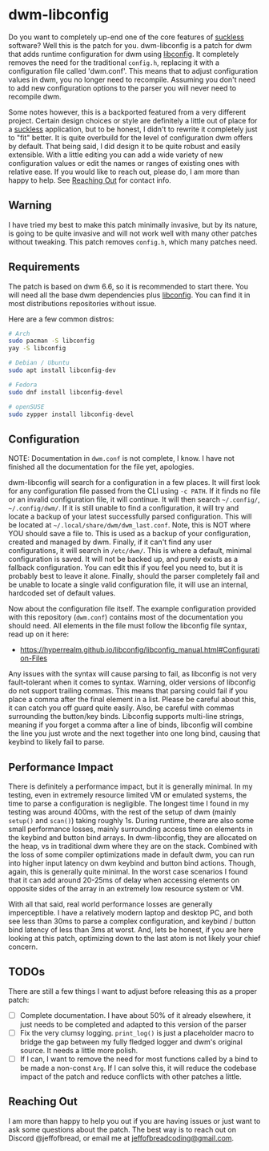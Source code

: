 # dwm-libconfig

Do you want to completely up-end one of the core features of [suckless](https://suckless.org/) software? Well this is the patch for you.
dwm-libconfig is a patch for dwm that adds runtime configuration for dwm using [libconfig](https://hyperrealm.github.io/libconfig/). It
completely removes the need for the traditional `config.h`, replacing it with a configuration file called 'dwm.conf'. This means that to
adjust configuration values in dwm, you no longer need to recompile. Assuming you don't need to add new configuration options to the
parser you will never need to recompile dwm.

Some notes however, this is a backported featured from a very different project. Certain design choices or style are definitely a little
out of place for a [suckless](https://suckless.org/) application, but to be honest, I didn't to rewrite it completely just to "fit" better.
It is quite overbuild for the level of configuration dwm offers by default. That being said, I did design it to be quite robust and easily
extensible. With a little editing you can add a wide variety of new configuration values or edit the names or ranges of existing ones with
relative ease. If you would like to reach out, please do, I am more than happy to help. See [Reaching Out](#reaching-out) for contact info.

## Warning
I have tried my best to make this patch minimally invasive, but by its nature, is going to be quite invasive and will not work well with
many other patches without tweaking. This patch removes `config.h`, which many patches need.

## Requirements
The patch is based on dwm 6.6, so it is recommended to start there. You will need all the base dwm dependencies plus 
[libconfig](https://hyperrealm.github.io/libconfig/). You can find it in most distributions repositories without issue.

Here are a few common distros:
```bash
# Arch
sudo pacman -S libconfig
yay -S libconfig

# Debian / Ubuntu
sudo apt install libconfig-dev

# Fedora
sudo dnf install libconfig-devel

# openSUSE
sudo zypper install libconfig-devel
```

## Configuration

NOTE: Documentation in `dwm.conf` is not complete, I know. I have not finished all the documentation for the file yet, apologies.

dwm-libconfig will search for a configuration in a few places. It will first look for any configuration file passed from the CLI using 
`-c PATH`. If it finds no file or an invalid configuration file, it will continue. It will then search `~/.config/`, `~/.config/dwm/`.
If it is still unable to find a configuration, it will try and locate a backup of your latest successfully parsed configuration. 
This will be located at `~/.local/share/dwm/dwm_last.conf`. Note, this is NOT where YOU should save a file to. This is used as a backup
of your configuration, created and managed by dwm. Finally, if it can't find any user configurations, it will search in `/etc/dwm/`.
This is where a default, minimal configuration is saved. It will not be backed up, and purely exists as a fallback configuration. You
can edit this if you feel you need to, but it is probably best to leave it alone. Finally, should the parser completely fail and be
unable to locate a single valid configuration file, it will use an internal, hardcoded set of default values. 

Now about the configuration file itself. The example configuration provided with this repository (`dwm.conf`) contains most of the
documentation you should need. All elements in the file must follow the libconfig file syntax, read up on it here: 
 - https://hyperrealm.github.io/libconfig/libconfig_manual.html#Configuration-Files

Any issues with the syntax will cause parsing to fail, as libconfig is not very fault-tolerant when it comes to syntax. Warning,
older versions of libconfig do not support trailing commas. This means that parsing could fail if you place a comma after the final
element in a list. Please be careful about this, it can catch you off guard quite easily. Also, be careful with commas surrounding
the button/key binds. Libconfig supports multi-line strings, meaning if you forget a comma after a line of binds, libconfig will
combine the line you just wrote and the next together into one long bind, causing that keybind to likely fail to parse.

## Performance Impact
There is definitely a performance impact, but it is generally minimal. In my testing, even in extremely resource limited VM or emulated
systems, the time to parse a configuration is negligible. The longest time I found in my testing was around 400ms, with the rest of the
setup of dwm (mainly `setup()` and `scan()`) taking roughly 1s. During runtime, there are also some small performance losses, mainly
surrounding access time on elements in the keybind and button bind arrays. In dwm-libconfig, they are allocated on the heap, vs in
traditional dwm where they are on the stack. Combined with the loss of some compiler optimizations made in default dwm, you can run
into higher input latency on dwm keybind and button bind actions. Though, again, this is generally quite minimal. In the worst case
scenarios I found that it can add around 20-25ms of delay when accessing elements on opposite sides of the array in an extremely low
resource system or VM.

With all that said, real world performance losses are generally imperceptible. I have a relatively modern laptop and desktop PC, and both
see less than 30ms to parse a complex configuration, and keybind / button bind latency of less than 3ms at worst. And, lets be honest, if
you are here looking at this patch, optimizing down to the last atom is not likely your chief concern.

## TODOs
There are still a few things I want to adjust before releasing this as a proper patch:
- [ ] Complete documentation. I have about 50% of it already elsewhere, it just needs to be completed and adapted to this version of the parser
- [ ] Fix the very clumsy logging. `print_log()` is just a placeholder macro to bridge the gap between my fully fledged logger and dwm's original source. It needs a little more polish.
- [ ] If I can, I want to remove the need for most functions called by a bind to be made a non-const `Arg`. If I can solve this, it will reduce the codebase impact of the patch and reduce conflicts with other patches a little.

## Reaching Out
I am more than happy to help you out if you are having issues or just want to ask some questions about the patch. The best way is to reach
out on Discord @jeffofbread, or email me at jeffofbreadcoding@gmail.com.